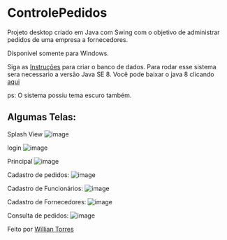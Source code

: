 # ControlePedidos
Projeto desktop criado em Java com Swing com o objetivo de administrar pedidos de uma empresa a fornecedores.

Disponivel somente para Windows.

Siga as <a href="https://github.com/uillia/ControlePedidos/tree/main/MySQL" target="_blank">Instruções</a> para criar o banco de dados.
Para rodar esse sistema sera necessario a versão Java SE 8. Você pode baixar o java 8 clicando <a href="https://www.java.com/pt-BR/download/ie_manual.jsp?locale=pt_BR" target="_blank">aqui</a>


ps: O sistema possiu tema escuro também. 
## Algumas Telas:

Splash View
![image](https://user-images.githubusercontent.com/50975425/131619310-5c9558a6-acaf-48eb-a4fb-4b8256c82542.png)

login
![image](https://user-images.githubusercontent.com/50975425/131619165-7deeea1c-ffb6-42c1-91ff-5cec9f81f801.png)

Principal
![image](https://user-images.githubusercontent.com/50975425/131620175-87092f9e-4905-44ac-82b0-aaa01de36e18.png)

Cadastro de pedidos:
![image](https://user-images.githubusercontent.com/50975425/131619095-c3b318e0-a39d-41ef-bce5-4d04904c62e9.png)

Cadastro de Funcionários:
![image](https://user-images.githubusercontent.com/50975425/131619561-f4db4663-10e1-4ee8-9e80-4a6b9f5ec3a1.png)

Cadastro de Fornecedores:
![image](https://user-images.githubusercontent.com/50975425/131619789-33580ac7-01b5-443d-8cd0-6cdfd413807b.png)

Consulta de pedidos:
![image](https://user-images.githubusercontent.com/50975425/131618968-6aaeace6-206a-4633-9cce-aae1f28fa222.png)


Feito por <a href="https://github.com/uillia" target="_blank">Willian Torres</a>
